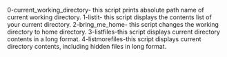 0-current_working_directory- this script prints absolute path name of current working directory.
1-listit- this script displays the contents list of your current directory.
2-bring_me_home- this script changes the working directory to home directory.
3-listfiles-this script displays current directory contents in a long format.
4-listmorefiles-this script displays current directory contents, including hidden files in long format.
